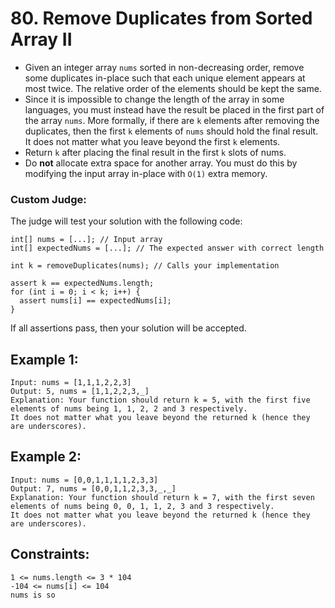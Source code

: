 # 80. Remove Duplicates from Sorted Array II

- Given an integer array `nums` sorted in non-decreasing order, remove some duplicates in-place such that each unique element appears at most twice. The relative order of the elements should be kept the same.
- Since it is impossible to change the length of the array in some languages, you must instead have the result be placed in the first part of the array `nums`. More formally, if there are `k` elements after removing the duplicates, then the first `k` elements of `nums` should hold the final result. It does not matter what you leave beyond the first `k` elements.
- Return `k` after placing the final result in the first `k` slots of nums.
- Do **not** allocate extra space for another array. You must do this by modifying the input array in-place with `O(1)` extra memory.

### Custom Judge:
The judge will test your solution with the following code:
```
int[] nums = [...]; // Input array
int[] expectedNums = [...]; // The expected answer with correct length

int k = removeDuplicates(nums); // Calls your implementation

assert k == expectedNums.length;
for (int i = 0; i < k; i++) {
  assert nums[i] == expectedNums[i];
}
```
If all assertions pass, then your solution will be accepted.


## Example 1:
```
Input: nums = [1,1,1,2,2,3]
Output: 5, nums = [1,1,2,2,3,_]
Explanation: Your function should return k = 5, with the first five elements of nums being 1, 1, 2, 2 and 3 respectively.
It does not matter what you leave beyond the returned k (hence they are underscores).
```

## Example 2:
```
Input: nums = [0,0,1,1,1,1,2,3,3]
Output: 7, nums = [0,0,1,1,2,3,3,_,_]
Explanation: Your function should return k = 7, with the first seven elements of nums being 0, 0, 1, 1, 2, 3 and 3 respectively.
It does not matter what you leave beyond the returned k (hence they are underscores).
```

## Constraints:

    1 <= nums.length <= 3 * 104
    -104 <= nums[i] <= 104
    nums is so